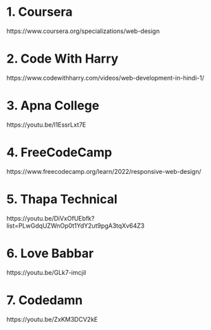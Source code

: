 <h1>1. Coursera</h1>
https://www.coursera.org/specializations/web-design

<h1>2. Code With Harry</h1>
https://www.codewithharry.com/videos/web-development-in-hindi-1/

<h1>3. Apna College</h1>
https://youtu.be/l1EssrLxt7E

<h1>4. FreeCodeCamp</h1>
https://www.freecodecamp.org/learn/2022/responsive-web-design/
  
<h1>5. Thapa Technical</h1>
https://youtu.be/DiVxOfUEbfk?list=PLwGdqUZWnOp0t1YdY2ut9pgA3tqXv64Z3
    
<h1>6. Love Babbar</h1>
https://youtu.be/GLk7-imcjiI
      
<h1>7. Codedamn</h1>
https://youtu.be/ZxKM3DCV2kE
